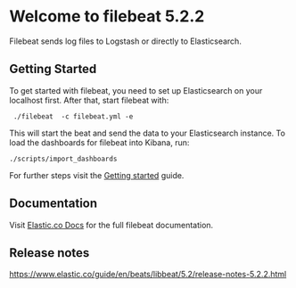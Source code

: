 # Welcome to filebeat 5.2.2

Filebeat sends log files to Logstash or directly to Elasticsearch.

## Getting Started

To get started with filebeat, you need to set up Elasticsearch on your localhost first. After that, start filebeat with:

     ./filebeat  -c filebeat.yml -e

This will start the beat and send the data to your Elasticsearch instance. To load the dashboards for filebeat into Kibana, run:

    ./scripts/import_dashboards

For further steps visit the [Getting started](https://www.elastic.co/guide/en/beats/filebeat/5.2/filebeat-getting-started.html) guide.

## Documentation

Visit [Elastic.co Docs](https://www.elastic.co/guide/en/beats/filebeat/5.2/index.html) for the full filebeat documentation.

## Release notes

https://www.elastic.co/guide/en/beats/libbeat/5.2/release-notes-5.2.2.html
